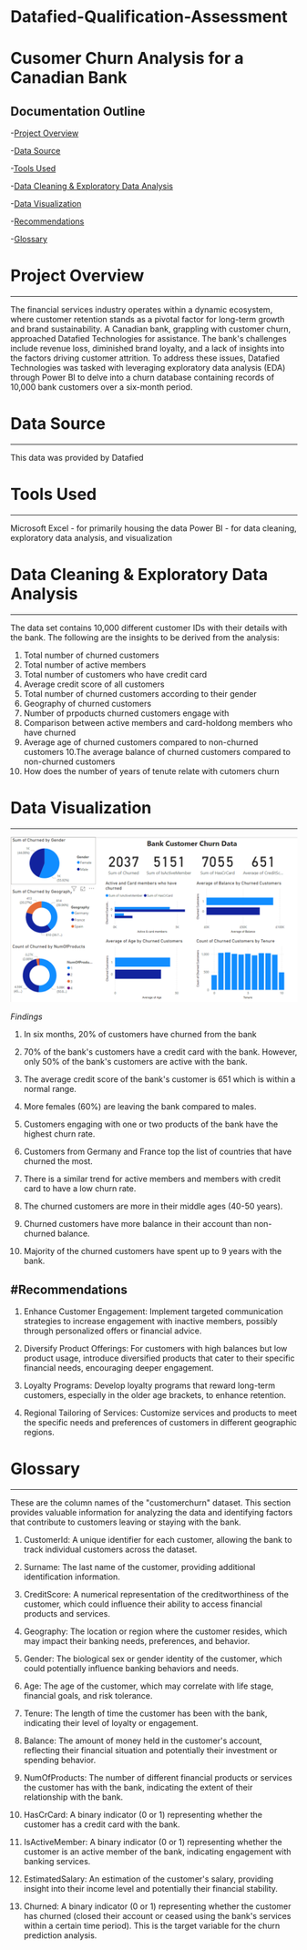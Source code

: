 # Datafied-Qualification-Assessment

 # Cusomer Churn Analysis for a Canadian Bank

**Documentation Outline**
---

-[Project Overview](#project-overview)

-[Data Source](#data-source)

-[Tools Used](#tools-used)

-[Data Cleaning & Exploratory Data Analysis](#data-cleaning-&-exploratory-data-analysis)

-[Data Visualization](#data-visualization)

-[Recommendations](#recommendations)

-[Glossary](#glossary)

# Project Overview
---

The financial services industry operates within a dynamic ecosystem, where customer retention stands as a pivotal factor for long-term growth and brand sustainability. A Canadian bank, grappling with customer churn, approached Datafied Technologies for assistance. The bank's challenges include revenue loss, diminished brand loyalty, and a lack of insights into the factors driving customer attrition. To address these issues, Datafied Technologies was tasked with leveraging exploratory data analysis (EDA) through Power BI to delve into a churn database containing records of 10,000 bank customers over a six-month period.

# Data Source
---

This data was provided by Datafied

# Tools Used
--- 

Microsoft Excel - for primarily housing the data
Power BI - for data cleaning, exploratory data analysis, and visualization

# Data Cleaning & Exploratory Data Analysis
---

The data set contains 10,000 different customer IDs with their details with the bank. The following are the insights to be derived from the analysis:

1.	Total number of churned customers
2.	Total number of active members
3.	Total number of customers who have credit card
4.	Average credit score of all customers
5.	Total number of churned customers according to their gender
6.	Geography of churned customers
7.	Number of prpoducts churned customers engage with
8.	Comparison between active members and card-holdong members who have churned
9.	Average age of churned customers compared to non-churned customers
10.The average balance of churned customers compared to non-churned customers
11.	How does the number of years of tenute relate with cutomers churn

# Data Visualization
---

![](customerchurn.png)

*Findings*
1. In six months, 20% of customers have churned from the bank

2. 70% of the bank's customers have a credit card with the bank. However, only 50% of the bank's customers are active with the bank.

3. The average credit score of the bank's customer is 651 which is within a normal range.

4. More females (60%) are leaving the bank compared to males.

5. Customers engaging with one or two products of the bank have the highest churn rate.

6. Customers from Germany and France top the list of countries that have churned the most.

7. There is a similar trend for active members and members with credit card to have a low churn rate.

8. The churned customers are more in their middle ages (40-50 years).

9. Churned customers have more balance in their account than non-churned balance.

10. Majority of the churned customers have spent up to 9 years with the bank.

#Recommendations
---

1. Enhance Customer Engagement: Implement targeted communication strategies to increase engagement with inactive members, possibly through personalized offers or financial advice.

2. Diversify Product Offerings: For customers with high balances but low product usage, introduce diversified products that cater to their specific financial needs, encouraging deeper engagement.

3. Loyalty Programs: Develop loyalty programs that reward long-term customers, especially in the older age brackets, to enhance retention.

4. Regional Tailoring of Services: Customize services and products to meet the specific needs and preferences of customers in different geographic regions.
﻿
# Glossary
---

These are the column names of the "customerchurn" dataset. This section provides valuable information for analyzing the data and identifying factors that contribute to customers leaving or staying with the bank.

1. CustomerId: A unique identifier for each customer, allowing the bank to track individual customers across the dataset.

2. Surname: The last name of the customer, providing additional identification information.

3. CreditScore: A numerical representation of the creditworthiness of the customer, which could influence their ability to access financial products and services.

4. Geography: The location or region where the customer resides, which may impact their banking needs, preferences, and behavior.

5. Gender: The biological sex or gender identity of the customer, which could potentially influence banking behaviors and needs.

6. Age: The age of the customer, which may correlate with life stage, financial goals, and risk tolerance.

7. Tenure: The length of time the customer has been with the bank, indicating their level of loyalty or engagement.

8. Balance: The amount of money held in the customer's account, reflecting their financial situation and potentially their investment or spending behavior.

9. NumOfProducts: The number of different financial products or services the customer has with the bank, indicating the extent of their relationship with the bank.

10. HasCrCard: A binary indicator (0 or 1) representing whether the customer has a credit card with the bank.

11. IsActiveMember: A binary indicator (0 or 1) representing whether the customer is an active member of the bank, indicating engagement with banking services.

12. EstimatedSalary: An estimation of the customer's salary, providing insight into their income level and potentially their financial stability.

13. Churned: A binary indicator (0 or 1) representing whether the customer has churned (closed their account or ceased using the bank's services within a certain time period). This is the target variable for the churn prediction analysis.

